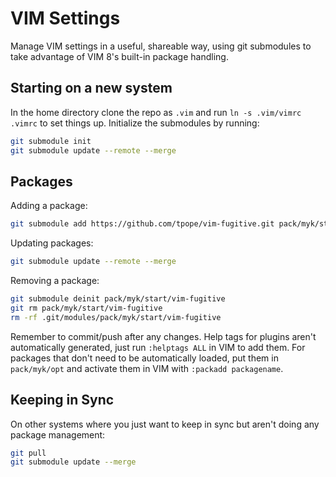 # VIM Settings

Manage VIM settings in a useful, shareable way, using git submodules to take advantage of VIM 8's built-in package handling.

## Starting on a new system

In the home directory clone the repo as `.vim` and run `ln -s .vim/vimrc .vimrc` to set things up. Initialize the submodules by running:

```sh
git submodule init
git submodule update --remote --merge
```

## Packages

Adding a package:

```sh
git submodule add https://github.com/tpope/vim-fugitive.git pack/myk/start/vim-fugitive
```

Updating packages:

```sh
git submodule update --remote --merge
```

Removing a package:

```sh
git submodule deinit pack/myk/start/vim-fugitive
git rm pack/myk/start/vim-fugitive
rm -rf .git/modules/pack/myk/start/vim-fugitive
```

Remember to commit/push after any changes. Help tags for plugins aren't automatically generated, just run `:helptags ALL` in VIM to add them. For packages that don't need to be automatically loaded, put them in `pack/myk/opt` and activate them in VIM with `:packadd packagename`.

## Keeping in Sync

On other systems where you just want to keep in sync but aren't doing any package management:

```sh
git pull
git submodule update --merge
```
